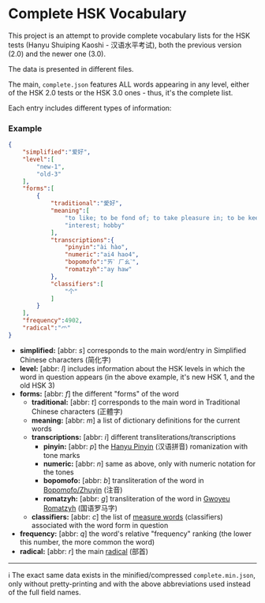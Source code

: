 # Complete HSK Vocabulary

This project is an attempt to provide complete vocabulary lists for the HSK tests (Hanyu Shuiping Kaoshi - 汉语水平考试), both the previous version (2.0) and the newer one (3.0).

The data is presented in different files. 

The main, `complete.json` features ALL words appearing in any level, either of the HSK 2.0 tests or the HSK 3.0 ones - thus, it's the complete list.

Each entry includes different types of information:

### Example
```json
{
    "simplified":"爱好",
    "level":[
        "new-1",
        "old-3"
    ],
    "forms":[
        {
            "traditional":"愛好",
            "meaning":[
                "to like; to be fond of; to take pleasure in; to be keen on",
                "interest; hobby"
            ],
            "transcriptions":{
                "pinyin":"ài hào",
                "numeric":"ai4 hao4",
                "bopomofo":"ㄞˋ ㄏㄠˋ",
                "romatzyh":"ay haw"
            },
            "classifiers":[
                "个"
            ]
        }
    ],
    "frequency":4902,
    "radical":"爫"
}
```

- **simplified:** [abbr: *s*] corresponds to the main word/entry in Simplified Chinese characters (简化字)
- **level:** [abbr: *l*] includes information about the HSK levels in which the word in question appears (in the above example, it's new HSK 1, and the old HSK 3)
- **forms:** [abbr: *f*] the different "forms" of the word
    - **traditional:** [abbr: *t*] corresponds to the main word in Traditional Chinese characters (正體字)
    - **meaning:** [abbr: *m*] a list of dictionary definitions for the current words
    - **transcriptions:** [abbr: *i*] different transliterations/transcriptions
        - **pinyin:** [abbr: *p*] the [Hanyu Pinyin](https://en.wikipedia.org/wiki/Pinyin) (汉语拼音) romanization with tone marks
        - **numeric:** [abbr: *n*] same as above, only with numeric notation for the tones
        - **bopomofo:** [abbr: *b*] transliteration of the word in [Bopomofo/Zhuyin](https://en.wikipedia.org/wiki/Bopomofo) (注音)
        - **romatzyh:** [abbr: *g*] transliteration of the word in [Gwoyeu Romatzyh](https://en.wikipedia.org/wiki/Gwoyeu_Romatzyh) (国语罗马字)
    - **classifiers:** [abbr: *c*] the list of [measure words](https://en.wikipedia.org/wiki/Chinese_classifier) (classifiers) associated with the word form in question
- **frequency:** [abbr: *q*] the word's relative "frequency" ranking (the lower this number, the more common the word)
- **radical:** [abbr: *r*] the main [radical](https://en.wikipedia.org/wiki/Radical_(Chinese_characters)) (部首)
-----

ℹ️ The exact same data exists in the minified/compressed `complete.min.json`, only without pretty-printing and with the above abbreviations used instead of the full field names.

